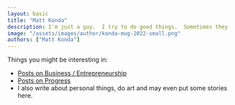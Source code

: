```yaml
---
layout: basic
title: "Matt Konda"
description: I'm just a guy.  I try to do good things.  Sometimes they work.
image: "/assets/images/author/konda-mug-2022-small.png"
authors: ["Matt Konda"]
---
```


Things you might be interesting in:
* [Posts on Business / Entrepreneurship](https://mattkonda.com/category/business/)
* [Posts on Progress](https://mattkonda.com/category/progress/)
* I also write about personal things, do art and may even put some stories here.
